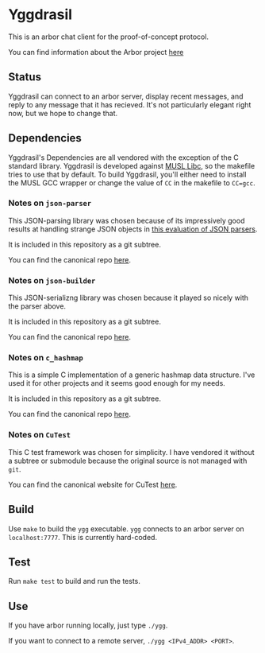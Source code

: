 # Yggdrasil

This is an arbor chat client for the proof-of-concept protocol.

You can find information about the Arbor project [here](https://man.sr.ht/~whereswaldon/arborchat/)

## Status

Yggdrasil can connect to an arbor server, display recent messages, and reply to any message that it has recieved. It's not particularly elegant right now, but we hope to change that.

## Dependencies

Yggdrasil's Dependencies are all vendored with the exception of the C standard
library. Yggdrasil is developed against [MUSL Libc](http://www.musl-libc.org/), so the makefile tries to use that
by default. To build Yggdrasil, you'll either need to install the MUSL GCC wrapper
or change the value of `CC` in the makefile to `CC=gcc`.

### Notes on `json-parser`

This JSON-parsing library was chosen because of its impressively good results at
handling strange JSON objects in [this evaluation of JSON parsers](http://seriot.ch/parsing_json.php).

It is included in this repository as a git subtree.

You can find the canonical repo [here](https://github.com/udp/json-parser).

### Notes on `json-builder`

This JSON-serializng library was chosen because it played so nicely with the parser above.

It is included in this repository as a git subtree.

You can find the canonical repo [here](https://github.com/udp/json-builder).

### Notes on `c_hashmap`

This is a simple C implementation of a generic hashmap data structure. I've used it for other
projects and it seems good enough for my needs.

It is included in this repository as a git subtree.

You can find the canonical repo [here](https://github.com/petewarden/c_hashmap).

### Notes on `CuTest`

This C test framework was chosen for simplicity. I have vendored it without a subtree
or submodule because the original source is not managed with `git`.

You can find the canonical website for CuTest [here](http://cutest.sourceforge.net/).

## Build

Use `make` to build the `ygg` executable. `ygg` connects to an arbor server
on `localhost:7777`. This is currently hard-coded.

## Test

Run `make test` to build and run the tests.

## Use

If you have arbor running locally, just type `./ygg`.

If you want to connect to a remote server, `./ygg <IPv4_ADDR> <PORT>`.
